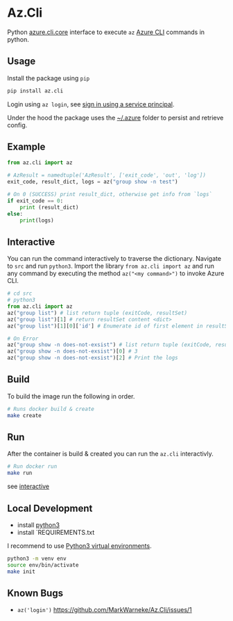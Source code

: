 # Az.Cli

Python [azure.cli.core](https://github.com/Azure/azure-cli/blob/dev/src/azure-cli-core/azure/cli/core/__init__.py) interface to execute `az` [Azure CLI](https://docs.microsoft.com/en-us/cli/azure/install-azure-cli?view=azure-cli-latest) commands in python.

## Usage

Install the package using `pip`

```bash
pip install az.cli
```

Login using `az login`, see [sign in using a service principal](https://docs.microsoft.com/en-us/cli/azure/create-an-azure-service-principal-azure-cli?view=azure-cli-latest#sign-in-using-a-service-principalt). 

Under the hood the package uses the [~/.azure](https://github.com/Azure/azure-cli/blob/dev/src/azure-cli-core/azure/cli/core/_environment.py) folder to persist and retrieve config.

## Example

```python
from az.cli import az

# AzResult = namedtuple('AzResult', ['exit_code', 'out', 'log'])
exit_code, result_dict, logs = az("group show -n test")

# On 0 (SUCCESS) print result_dict, otherwise get info from `logs`
if exit_code == 0:
    print (result_dict)
else:
    print(logs)
```

## Interactive

You can run the command interactively to traverse the dictionary.
Navigate to `src` and run `python3`.
Import the library `from az.cli import az` and run  any command by executing the method `az("<my command>")` to invoke Azure CLI.

```python
# cd src
# python3
from az.cli import az
az("group list") # list return tuple (exitCode, resultSet)
az("group list")[1] # return resultSet content <dict>
az("group list")[1][0]['id'] # Enumerate id of first element in resultSet

# On Error
az("group show -n does-not-exsist") # list return tuple (exitCode, resultSet)
az("group show -n does-not-exsist")[0] # 3
az("group show -n does-not-exsist")[2] # Print the logs
```

## Build

To build the image run the following in order.

```bash
# Runs docker build & create
make create
```

## Run

After the container is build & created you can run the `az.cli` interactivly. 

```bash
# Run docker run
make run
```

see [interactive](#interactive)

## Local Development

- install [python3](https://www.python.org/downloads/)
- install `REQUIREMENTS.txt

I recommend to use [Python3 virtual environments](https://packaging.python.org/guides/installing-using-pip-and-virtual-environments/#installing-virtualenv).

```bash
python3 -m venv env
source env/bin/activate
make init
```

## Known Bugs

- `az('login')` https://github.com/MarkWarneke/Az.Cli/issues/1
